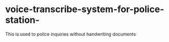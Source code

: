 # voice-transcribe-system-for-police-station-
This is used to police inquiries without handwriting documents 
